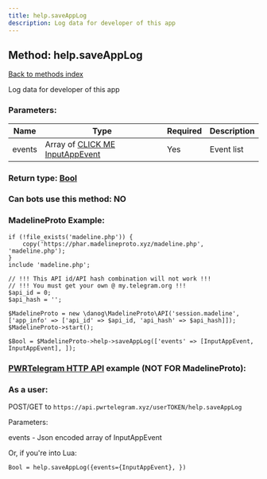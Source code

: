 ```yaml
---
title: help.saveAppLog
description: Log data for developer of this app
---
```

## Method: help.saveAppLog  
[Back to methods index](index.md)


Log data for developer of this app

### Parameters:

| Name     |    Type       | Required | Description |
|----------|---------------|----------|-------------|
|events|Array of [CLICK ME InputAppEvent](../types/InputAppEvent.md) | Yes|Event list|


### Return type: [Bool](../types/Bool.md)

### Can bots use this method: **NO**


### MadelineProto Example:


```
if (!file_exists('madeline.php')) {
    copy('https://phar.madelineproto.xyz/madeline.php', 'madeline.php');
}
include 'madeline.php';

// !!! This API id/API hash combination will not work !!!
// !!! You must get your own @ my.telegram.org !!!
$api_id = 0;
$api_hash = '';

$MadelineProto = new \danog\MadelineProto\API('session.madeline', ['app_info' => ['api_id' => $api_id, 'api_hash' => $api_hash]]);
$MadelineProto->start();

$Bool = $MadelineProto->help->saveAppLog(['events' => [InputAppEvent, InputAppEvent], ]);
```

### [PWRTelegram HTTP API](https://pwrtelegram.xyz) example (NOT FOR MadelineProto):



### As a user:

POST/GET to `https://api.pwrtelegram.xyz/userTOKEN/help.saveAppLog`

Parameters:

events - Json encoded  array of InputAppEvent




Or, if you're into Lua:

```
Bool = help.saveAppLog({events={InputAppEvent}, })
```

